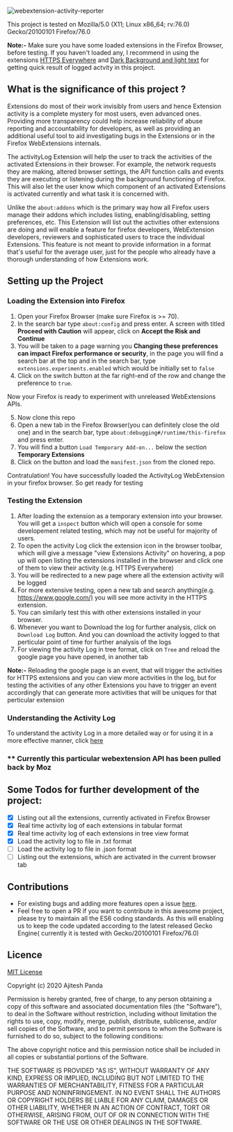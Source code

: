 ![webextension-activity-reporter](https://socialify.git.ci/Ajitesh13/webextension-activity-reporter/image?description=1&font=Raleway&forks=1&issues=1&language=1&owner=1&pattern=Circuit%20Board&pulls=1&stargazers=1&theme=Light)

This project is tested on Mozilla/5.0 (X11; Linux x86_64; rv:76.0) Gecko/20100101 Firefox/76.0

**Note:-** Make sure you have some loaded extensions in the Firefox Browser, before testing. If you haven't loaded any, I recommend in using the extensions [HTTPS Everywhere](https://addons.mozilla.org/en-US/firefox/addon/https-everywhere/) and [Dark Background and light text](https://addons.mozilla.org/en-US/firefox/addon/dark-background-light-text/) for getting quick result of logged actvity in this project.

## What is the significance of this project ?

Extensions do most of their work invisibly from users and hence Extension activity is a complete mystery for most users, even advanced ones. Providing more transparency could help increase reliability of abuse reporting and accountability for developers, as well as providing an additional useful tool to aid investigating bugs in the Extensions or in the Firefox WebExtensions internals.

The activityLog Extension will help the user to track the activities of the activated Extensions in their browser. For example, the network requests they are making, altered browser settings, the API function calls and events they are executing or listening during the background functioning of Firefox. This will also let the user know which component of an activated Extensions is activated currently and what task it is concerned with.

Unlike the `about:addons` which is the primary way how all Firefox users manage their addons which includes listing, enabling/disabling, setting preferences, etc. This Extension will list out the activities other extensions are doing and will enable a feature for firefox developers, WebExtension developers, reviewers and sophisticated users to trace the individual Extensions. This feature is not meant to provide information in a format that's useful for the average user, just for the people who already have a thorough understanding of how Extensions work.

## Setting up the Project

### Loading the Extension into Firefox

1. Open your Firefox Browser (make sure Firefox is >= 70).
2. In the search bar type `about:config` and press enter. A screen with titled **Proceed with Caution** will appear, click on **Accept the Risk and Continue**
3. You will be taken to a page warning you **Changing these preferences can impact Firefox performance or security**, in the page you will find a search bar at the top and in the search bar, type `extensions.experiments.enabled` which would be initially set to `false`
4. Click on the switch button at the far right-end of the row and change the preference to `true`.

Now your Firefox is ready to experiment with unreleased WebExtensions APIs.

5. Now clone this repo
6. Open a new tab in the Firefox Browser(you can definitely close the old one) and in the search bar, type `about:debugging#/runtime/this-firefox` and press enter.
7. You will find a button `Load Temporary Add-on...` below the section **Temporary Extensions**
8. Click on the button and load the `manifest.json` from the cloned repo.

Contratulation! You have successfully loaded the ActivityLog WebExtension in your firefox browser. So get ready for testing

### Testing the Extension

1. After loading the extension as a temporary extension into your browser. You will get a `inspect` button which will open a console for some developement related testing, which may not be useful for majority of users.
2. To open the activity Log click the extension icon in the browser toolbar, which will give a message "view Extensions Activity" on hovering, a pop up will open listing the extensions installed in the browser and click one of them to view their activity (e.g. HTTPS Everywhere)
3. You will be redirected to a new page where all the extension activity will be logged
4. For more extensive testing, open a new tab and search anything(e.g. <https://www.google.com/)> you will see more activity in the HTTPS extension.
5. You can similarly test this with other extensions installed in your browser.
6. Whenever you want to Download the log for further analysis, click on `Download Log` button. And you can download the activity logged to that perticular point of time for further analysis of the logs
7. For viewing the activity Log in tree format, click on `Tree` and reload the google page you have opened, in another tab

**Note:-** Reloading the google page is an event, that will trigger the activities for HTTPS extensions and you can view more activities in the log, but for testing the activities of any other Extensions you have to trigger an event accordingly that can generate more activities that will be uniques for that perticular extension

### Understanding the Activity Log

To understand the activity Log in a more detailed way or for using it in a more effective manner, click [here](UNDERSTANDINGTHEAPI.md)

### \*\* Currently this particular webextension API has been pulled back by Moz

## Some Todos for further development of the project:

- [x] Listing out all the extensions, currently activated in Firefox Browser
- [x] Real time activity log of each extensions in tabular format
- [x] Real time activity log of each extensions in tree view format
- [x] Load the activity log to file in .txt format
- [ ] Load the activity log to file in .json format
- [ ] Listing out the extensions, which are activated in the current browser tab

## Contributions

- For existing bugs and adding more features open a issue [here](https://github.com/Ajitesh13/Extension-Activity-Monitor/issues).
- Feel free to open a PR if you want to contribute in this awesome project, please try to maintain all the ES6 coding standards. As this will enabling us to keep the code updated according to the latest released Gecko Engine( currently it is tested with Gecko/20100101 Firefox/76.0)

## Licence

[MIT License](LICENSE)

Copyright (c) 2020 Ajitesh Panda

Permission is hereby granted, free of charge, to any person obtaining a copy
of this software and associated documentation files (the "Software"), to deal
in the Software without restriction, including without limitation the rights
to use, copy, modify, merge, publish, distribute, sublicense, and/or sell
copies of the Software, and to permit persons to whom the Software is
furnished to do so, subject to the following conditions:

The above copyright notice and this permission notice shall be included in all
copies or substantial portions of the Software.

THE SOFTWARE IS PROVIDED "AS IS", WITHOUT WARRANTY OF ANY KIND, EXPRESS OR
IMPLIED, INCLUDING BUT NOT LIMITED TO THE WARRANTIES OF MERCHANTABILITY,
FITNESS FOR A PARTICULAR PURPOSE AND NONINFRINGEMENT. IN NO EVENT SHALL THE
AUTHORS OR COPYRIGHT HOLDERS BE LIABLE FOR ANY CLAIM, DAMAGES OR OTHER
LIABILITY, WHETHER IN AN ACTION OF CONTRACT, TORT OR OTHERWISE, ARISING FROM,
OUT OF OR IN CONNECTION WITH THE SOFTWARE OR THE USE OR OTHER DEALINGS IN THE
SOFTWARE.

